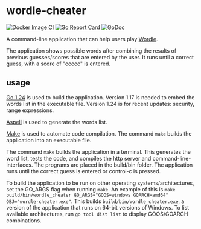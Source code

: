 # wordle-cheater

[![Docker Image CI](https://github.com/jacobpatterson1549/wordle-cheater/actions/workflows/docker-image.yml/badge.svg)](https://github.com/jacobpatterson1549/wordle-cheater/actions/workflows/docker-image.yml)
[![Go Report Card](https://goreportcard.com/badge/github.com/jacobpatterson1549/wordle-cheater)](https://goreportcard.com/report/github.com/jacobpatterson1549/wordle-cheater)
[![GoDoc](https://godoc.org/github.com/jacobpatterson1549/wordle-cheater?status.svg)](https://godoc.org/github.com/jacobpatterson1549/wordle-cheater)


A command-line application that can help users play [Wordle](https://www.powerlanguage.co.uk/wordle).

The application shows possible words after combining the results of previous guesses/scores that are entered by the user.
It runs until a correct guess, with a score of "ccccc" is entered.

## usage

[Go 1.24](https://golang.org/dl/) is used to build the application. Version 1.17 is needed to embed the words list in the executable file.  Version 1.24 is for recent updates: security, range expressions.

[Aspell](https://github.com/GNUAspell/aspell) is used to generate the words list.

[Make](https://www.gnu.org/software/make/) is used to automate code compilation.  The command `make` builds the application into an executable file.

The command `make` builds the application in a terminal.  This generates the word list, tests the code, and compiles the http server and command-line-interfaces.  The programs are placed in the build/bin folder.  The application runs until the correct guess is entered or control-c is pressed.

To build the application to be run on other operating systems/architectures, set the GO_ARGS flag when running `make`.  An example of this is `make build/bin/wordle_cheater GO_ARGS="GOOS=windows GOARCH=amd64" OBJ="wordle-cheater.exe"`.  This builds `build/bin/wordle_cheater.exe`, a version of the application that runs on 64-bit versions of Windows.  To list available architectures, run `go tool dist list` to display GOOS/GOARCH combinations.
